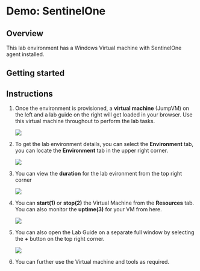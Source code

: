 # Demo: SentinelOne

## Overview
This lab environment has a Windows Virtual machine with SentinelOne agent installed.

## Getting started

## Instructions

1. Once the environment is provisioned, a **virtual machine** (JumpVM) on the left and a lab guide on the right will get loaded in your browser. Use this virtual machine throughout to perform the lab tasks.

   ![](images/vmandguide-u.png)

2. To get the lab environment details, you can select the **Environment** tab, you can locate the **Environment** tab in the upper right corner.
   
   ![](images/environment-tab.png)

3. You can view the **duration** for the lab evironment from the top right corner

   ![](images/duration.png)

4. You can **start(1)** or **stop(2)** the Virtual Machine from the **Resources** tab. You can also monitor the **uptime(3)** for your VM from here.

   ![](images/resources-tab.png)

5. You can also open the Lab Guide on a separate full window by selecting the **+** button on the top right corner.

    ![](images/split-win.png)

6. You can further use the Virtual machine and tools as required.

   

